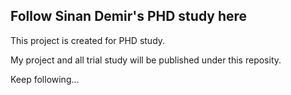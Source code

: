 ## Follow Sinan Demir's PHD study here

This project is created for PHD study.

My project and all trial study will be published under this reposity.

Keep following...